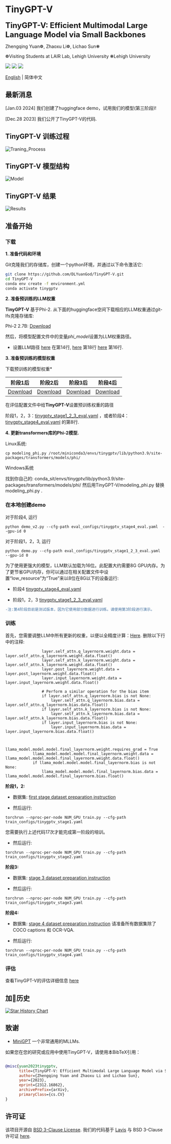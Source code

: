 # TinyGPT-V

<font size='5'>**TinyGPT-V: Efficient Multimodal Large Language Model via Small Backbones**</font>

Zhengqing Yuan❁, Zhaoxu Li❁, Lichao Sun❋

❁Visiting Students at LAIR Lab, Lehigh University
❋Lehigh University

</a> <a href='https://arxiv.org/abs/2312.16862'><img src='https://img.shields.io/badge/Paper-Arxiv-red'></a>  <a href='https://huggingface.co/Tyrannosaurus/TinyGPT-V'><img src='https://img.shields.io/badge/%F0%9F%A4%97%20Hugging%20Face-Model-blue'></a> <a href='https://huggingface.co/spaces/llizhx/TinyGPT-V'><img src='https://img.shields.io/badge/%F0%9F%A4%97%20Hugging%20Face-Spaces-blue'> 

[English](/README.md) | 简体中文
</font>

## 最新消息
[Jan.03 2024] 我们创建了huggingface demo，试用我们的模型(第三阶段)!

[Dec.28 2023] 我们公开了TinyGPT-V的代码.

## TinyGPT-V 训练过程
![Traning_Process](examples/Training_S.png)

## TinyGPT-V 模型结构
![Model](examples/TinyGPT-V-ST.png)

## TinyGPT-V 结果
![Results](examples/result.png)





## 准备开始
### 下载

**1. 准备代码和环境**

Git克隆我们的存储库，创建一个python环境，并通过以下命令激活它:

```bash
git clone https://github.com/DLYuanGod/TinyGPT-V.git
cd TinyGPT-V
conda env create -f environment.yml
conda activate tinygptv
```


**2. 准备预训练的LLM权重**

**TinyGPT-V** 基于Phi-2. 
从下面的huggingface空间下载相应的LLM权重通过git-lfs克隆存储库:

Phi-2 2.7B: [Download](https://huggingface.co/susnato/phi-2)


然后，将模型配置文件中的变量*phi_model*设置为LLM权重路径。

* 设置LLM路径 [here](minigpt4/configs/models/minigpt_v2.yaml#L14) 在第14行, [here](minigpt4/configs/models/minigpt4_vicuna0.yaml#L18) 第18行 [here](minigpt4/conversation/conversation.py#L16) 第16行.





**3. 准备预训练的模型权重**

下载预训练的模型权重*

| 阶段1后 | 阶段2后 | 阶段3后 | 阶段4后 | 
| ------ | ------ | ------ | -------|
| [Download](https://huggingface.co/Tyrannosaurus/TinyGPT-V/blob/main/TinyGPT-V_for_Stage1.pth) |[Download](https://huggingface.co/Tyrannosaurus/TinyGPT-V/blob/main/TinyGPT-V_for_Stage2.pth) | [Download](https://huggingface.co/Tyrannosaurus/TinyGPT-V/blob/main/TinyGPT-V_for_Stage3.pth) |[Download](https://huggingface.co/Tyrannosaurus/TinyGPT-V/blob/main/TinyGPT-V_for_Stage4.pth) |


在评估配置文件中给**TinyGPT-V**设置预训练权重的路径

阶段1，2，3：[tinygptv_stage1_2_3_eval.yaml](eval_configs/tinygptv_stage1_2_3_eval.yaml#L8) ，或者阶段4：[tinygptv_stage4_eval.yaml](eval_configs/tinygptv_stage4_eval.yaml#L8) 的第8行.   


**4. 更新transformers库的Phi-2模型.**

Linux系统:

```
cp modeling_phi.py /root/miniconda3/envs/tinygptv/lib/python3.9/site-packages/transformers/models/phi/
```

Windows系统 

找到你自己的: conda_sit/envs/tinygptv/lib/python3.9/site-packages/transformers/models/phi/ 然后用TinyGPT-V/modeling_phi.py 替换 modeling_phi.py .


### 在本地创建demo

对于阶段4, 运行

```
python demo_v2.py --cfg-path eval_configs/tinygptv_stage4_eval.yaml  --gpu-id 0
```

对于阶段1，2，3, 运行
```
python demo.py --cfg-path eval_configs/tinygptv_stage1_2_3_eval.yaml  --gpu-id 0
```


为了使用更强大的模型，LLM默认加载为16位。此配置大约需要8G GPU内存。为了更节省GPU内存，你可以通过在相关配置文件中设置“low_resource”为“True”来以8位在8G以下的设备运行:

* 阶段4 [tinygptv_stage4_eval.yaml](eval_configs/tinygptv_stage4_eval.yaml#6) 

* 阶段1，2，3 [tinygptv_stage1_2_3_eval.yaml](eval_configs/tinygptv_stage1_2_3_eval.yaml#6) 


```diff
-注:第4阶段目前是测试版本，因为它使用部分数据进行训练。请使用第3阶段进行演示。
```

### 训练

首先，您需要调整LLM中所有更新的权重，以便以全精度计算：[Here](minigpt4\models\base_model.py). 删除以下行中的注释:

```
                layer.self_attn.q_layernorm.weight.data = layer.self_attn.q_layernorm.weight.data.float()
                layer.self_attn.k_layernorm.weight.data = layer.self_attn.k_layernorm.weight.data.float()
                layer.post_layernorm.weight.data = layer.post_layernorm.weight.data.float()
                layer.input_layernorm.weight.data = layer.input_layernorm.weight.data.float()

                # Perform a similar operation for the bias item
                if layer.self_attn.q_layernorm.bias is not None:
                    layer.self_attn.q_layernorm.bias.data = layer.self_attn.q_layernorm.bias.data.float()
                if layer.self_attn.k_layernorm.bias is not None:
                    layer.self_attn.k_layernorm.bias.data = layer.self_attn.k_layernorm.bias.data.float()
                if layer.input_layernorm.bias is not None:
                    layer.input_layernorm.bias.data = layer.input_layernorm.bias.data.float()


            llama_model.model.model.final_layernorm.weight.requires_grad = True
            llama_model.model.model.final_layernorm.weight.data = llama_model.model.model.final_layernorm.weight.data.float()
            if llama_model.model.model.final_layernorm.bias is not None:
                llama_model.model.model.final_layernorm.bias.data = llama_model.model.model.final_layernorm.bias.float()
```

**阶段1，2:**

* 数据集: [first stage dataset preparation instruction](https://github.com/Vision-CAIR/MiniGPT-4/blob/main/dataset/README_1_STAGE.md)

* 然后运行:
```
torchrun --nproc-per-node NUM_GPU train.py --cfg-path train_configs/tinygptv_stage1.yaml
```
您需要执行上述代码17次才能完成第一阶段的培训。

* 然后运行:
```
torchrun --nproc-per-node NUM_GPU train.py --cfg-path train_configs/tinygptv_stage2.yaml
```

**阶段3:**

* 数据集: [stage 3 dataset preparation instruction](https://github.com/Vision-CAIR/MiniGPT-4/blob/main/dataset/README_2_STAGE.md)

* 然后运行:
```
torchrun --nproc-per-node NUM_GPU train.py --cfg-path train_configs/tinygptv_stage3.yaml
```

**阶段4:**

* 数据集: [stage 4 dataset preparation instruction](https://github.com/Vision-CAIR/MiniGPT-4/blob/main/dataset/README_MINIGPTv2_FINETUNE.md) 请准备所有数据集除了 COCO captions 和 OCR-VQA.

* 然后运行:
```
torchrun --nproc-per-node NUM_GPU train.py --cfg-path train_configs/tinygptv_stage4.yaml
```

### 评估
查看TinyGPT-V的评估详细信息 [here](eval_scripts/EVAL_README.md)  



## 加🌟历史

[![Star History Chart](https://api.star-history.com/svg?repos=DLYuanGod/TinyGPT-V&type=Date)](https://star-history.com/#DLYuanGod/TinyGPT-V&Date)


## 致谢

+ [MiniGPT](https://github.com/Vision-CAIR/MiniGPT-4) 一个非常通用的MLLMs.


如果您在您的研究或应用中使用TinyGPT-V，请使用本BibTeX引用：
```bibtex

@misc{yuan2023tinygptv,
      title={TinyGPT-V: Efficient Multimodal Large Language Model via Small Backbones}, 
      author={Zhengqing Yuan and Zhaoxu Li and Lichao Sun},
      year={2023},
      eprint={2312.16862},
      archivePrefix={arXiv},
      primaryClass={cs.CV}
}
```


## 许可证
该项目开源自 [BSD 3-Clause License](LICENSE.md).
我们的代码基于 [Lavis](https://github.com/salesforce/LAVIS) 与 
BSD 3-Clause 许可证 [here](LICENSE_Lavis.md).
